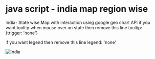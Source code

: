 java script - india map region wise
=================================

India- State wise Map with interaction using google geo chart API
if you want tooltip when mouse over on state then remove this line
         tooltip: {trigger: 'none'}
         
if you want legend then remove this line
         legend: 'none'
         
         
![India](https://github.com/prashantgbhangre/java-script_india-map-region-wise/blob/master/india.png)
